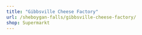 ```yaml
---
title: "Gibbsville Cheese Factory"
url: /sheboygan-falls/gibbsville-cheese-factory/
shop: Supermarkt
---
```

